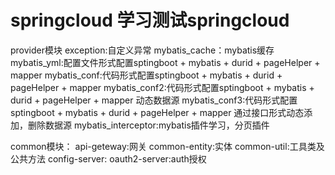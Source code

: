 # springcloud 学习测试springcloud

provider模块
  exception:自定义异常
  mybatis_cache：mybatis缓存
  mybatis_yml:配置文件形式配置sptingboot + mybatis + durid + pageHelper + mapper
  mybatis_conf:代码形式配置sptingboot + mybatis + durid + pageHelper + mapper
  mybatis_conf2:代码形式配置sptingboot + mybatis + durid + pageHelper + mapper 动态数据源
  mybatis_conf3:代码形式配置sptingboot + mybatis + durid + pageHelper + mapper 通过接口形式动态添加，删除数据源
  mybatis_interceptor:mybatis插件学习，分页插件
  
common模块：
  api-geteway:网关
  common-entity:实体
  common-util:工具类及公共方法
  config-server:
  oauth2-server:auth授权
  

